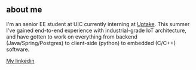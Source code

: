 ## about me

I'm an senior EE student at UIC currently interning at [Uptake](http://uptake.com). This summer I've gained end-to-end experience with industrial-grade IoT architecture, and have gotten to work on everything from backend (Java/Spring/Postgres) to client-side (python) to embedded (C/C++) software. 

[My linkedin](http://linkedin.com/in/phansenuic)
